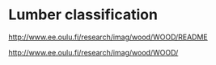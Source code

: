 # Lumber classification

http://www.ee.oulu.fi/research/imag/wood/WOOD/README

http://www.ee.oulu.fi/research/imag/wood/WOOD/



